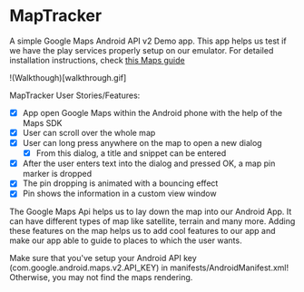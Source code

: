 MapTracker
========================

A simple Google Maps Android API v2 Demo app. This app helps us test if we have the play services properly setup on our emulator. For detailed installation instructions, check [this Maps guide](https://github.com/thecodepath/android_guides/wiki/Google-Maps-Fragment-Guide)

!(Walkthough)[walkthrough.gif]

MapTracker User Stories/Features: 
* [X] App open Google Maps within the Android phone with the help of the Maps SDK
* [X] User can scroll over the whole map 
* [X] User can long press anywhere on the map to open a new dialog
    * [X] From this dialog, a title and snippet can be entered
* [X] After the user enters text into the dialog and pressed OK, a map pin marker is dropped
* [X] The pin dropping is animated with a bouncing effect
* [X] Pin shows the information in a custom view window

The Google Maps Api helps us to lay down the map into our Android App. It can have different types of map like satellite, terrain and many more. Adding these features on the map helps us to add cool features to our app and make our app able to guide to places to which the user wants.

Make sure that you've setup your Android API key (com.google.android.maps.v2.API_KEY) in manifests/AndroidManifest.xml!  Otherwise, you may not find the maps rendering.
